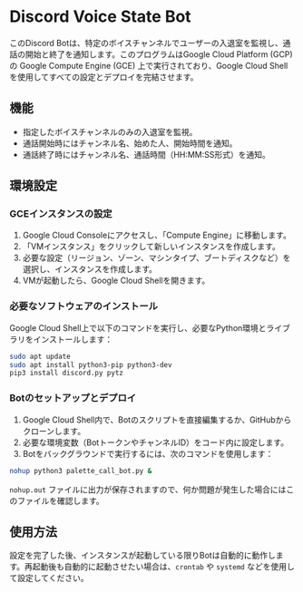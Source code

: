 # Discord Voice State Bot

このDiscord Botは、特定のボイスチャンネルでユーザーの入退室を監視し、通話の開始と終了を通知します。このプログラムはGoogle Cloud Platform (GCP) の Google Compute Engine (GCE) 上で実行されており、Google Cloud Shellを使用してすべての設定とデプロイを完結させます。

## 機能

- 指定したボイスチャンネルのみの入退室を監視。
- 通話開始時にはチャンネル名、始めた人、開始時間を通知。
- 通話終了時にはチャンネル名、通話時間（HH:MM:SS形式）を通知。

## 環境設定

### GCEインスタンスの設定

1. Google Cloud Consoleにアクセスし、「Compute Engine」に移動します。
2. 「VMインスタンス」をクリックして新しいインスタンスを作成します。
3. 必要な設定（リージョン、ゾーン、マシンタイプ、ブートディスクなど）を選択し、インスタンスを作成します。
4. VMが起動したら、Google Cloud Shellを開きます。

### 必要なソフトウェアのインストール

Google Cloud Shell上で以下のコマンドを実行し、必要なPython環境とライブラリをインストールします：

```bash
sudo apt update
sudo apt install python3-pip python3-dev
pip3 install discord.py pytz
```

### Botのセットアップとデプロイ

1. Google Cloud Shell内で、Botのスクリプトを直接編集するか、GitHubからクローンします。
2. 必要な環境変数（BotトークンやチャンネルID）をコード内に設定します。
3. Botをバックグラウンドで実行するには、次のコマンドを使用します：

```bash
nohup python3 palette_call_bot.py &
```

`nohup.out` ファイルに出力が保存されますので、何か問題が発生した場合にはこのファイルを確認します。

## 使用方法

設定を完了した後、インスタンスが起動している限りBotは自動的に動作します。再起動後も自動的に起動させたい場合は、`crontab` や `systemd` などを使用して設定してください。
